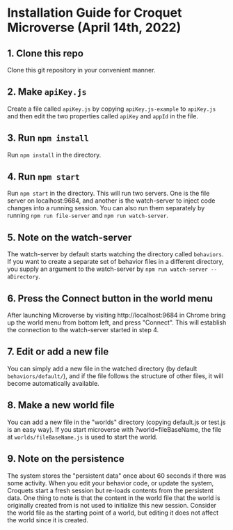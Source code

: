 # Installation Guide for Croquet Microverse (April 14th, 2022)

## 1. Clone this repo

Clone this git repository in your convenient manner.

## 2. Make `apiKey.js`
Create a file called `apiKey.js` by copying `apiKey.js-example` to `apiKey.js` and then edit the two properties called `apiKey` and `appId` in the file.

## 3. Run `npm install`
Run `npm install` in the directory.

## 4. Run `npm start`
Run `npm start` in the directory. This will run two servers. One is the file server on localhost:9684, and another is the watch-server to inject code changes into a running session. You can also run them separately by running `npm run file-server` and `npm run watch-server`.

## 5. Note on the watch-server
The watch-server by default starts watching the directory called `behaviors`.  If you want to create a separate set of behavior files in a different directory, you supply an argument to the watch-server by `npm run watch-server -- aDirectory`.

## 6. Press the Connect button in the world menu
After launching Microverse by visiting http://localhost:9684 in Chrome bring up the world menu from bottom left, and press "Connect". This will establish the connection to the watch-server started in step 4.

## 7. Edit or add a new file
You can simply add a new file in the watched directory (by default `behaviors/default/`), and if the file follows the structure of other files, it will become automatically available.

## 8. Make a new world file
You can add a new file in the "worlds" directory (copying default.js or test.js is an easy way).  If you start microverse with ?world=fileBaseName, the file at `worlds/fileBaseName.js` is used to start the world.

## 9. Note on the persistence
The system stores the "persistent data" once about 60 seconds if there was some activity. When you edit your behavior code, or update the system, Croquets start a fresh session but re-loads contents from the persistent data. One thing to note is that the content in the world file that the world is originally created from is not used to initialize this new session. Consider the world file as the starting point of a world, but editing it does not affect the world since it is created.

